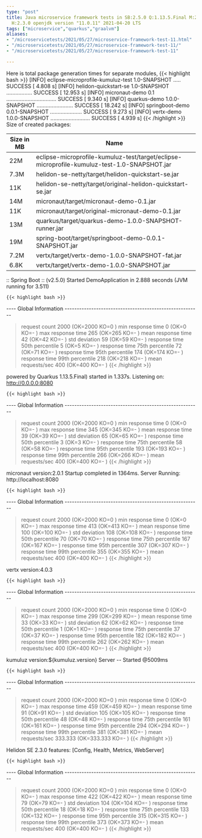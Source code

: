 ```yaml
---
type: "post"
title: Java microservice framework tests in SB:2.5.0 Q:1.13.5.Final M:2.5.4 V:4.0.3
  H:2.3.0 openjdk version "11.0.11" 2021-04-20 LTS
tags: ["microservice","quarkus","graalvm"]
aliases:
- "/microservicetests/2021/05/27/microservice-framework-test-11.html"
- "/microservicetests/2021/05/27/microservice-framework-test-11/"
- "/microservicetests/2021/05/27/microservice-framework-test-11"

---
```

 
Here is total package generation times for separate modules,
{{< highlight bash >}}
[INFO] eclipse-microprofile-kumuluz-test 1.0-SNAPSHOT ..... SUCCESS [  4.808 s]
[INFO] helidon-quickstart-se 1.0-SNAPSHOT ................. SUCCESS [ 12.953 s]
[INFO] micronaut-demo 0.1 ................................. SUCCESS [  9.340 s]
[INFO] quarkus-demo 1.0.0-SNAPSHOT ........................ SUCCESS [ 18.242 s]
[INFO] springboot-demo 0.0.1-SNAPSHOT ..................... SUCCESS [  9.273 s]
[INFO] vertx-demo 1.0.0-SNAPSHOT .......................... SUCCESS [  4.939 s]
{{< /highlight >}}
Size of created packages:

| Size in MB |  Name |
|------------|-------|
| 22M | eclipse-microprofile-kumuluz-test/target/eclipse-microprofile-kumuluz-test-1.0-SNAPSHOT.jar |
| 7.3M | helidon-se-netty/target/helidon-quickstart-se.jar |
| 11K | helidon-se-netty/target/original-helidon-quickstart-se.jar |
| 14M | micronaut/target/micronaut-demo-0.1.jar |
| 11K | micronaut/target/original-micronaut-demo-0.1.jar |
| 13M | quarkus/target/quarkus-demo-1.0.0-SNAPSHOT-runner.jar |
| 19M | spring-boot/target/springboot-demo-0.0.1-SNAPSHOT.jar |
| 7.2M | vertx/target/vertx-demo-1.0.0-SNAPSHOT-fat.jar |
| 6.8K | vertx/target/vertx-demo-1.0.0-SNAPSHOT.jar |


:: Spring Boot :: (v2.5.0) Started DemoApplication in 2.888 seconds (JVM running for 3.511)

    {{< highlight bash >}}
---- Global Information --------------------------------------------------------
> request count                                       2000 (OK=2000   KO=0     )
> min response time                                      0 (OK=0      KO=-     )
> max response time                                    265 (OK=265    KO=-     )
> mean response time                                    42 (OK=42     KO=-     )
> std deviation                                         59 (OK=59     KO=-     )
> response time 50th percentile                          5 (OK=5      KO=-     )
> response time 75th percentile                         72 (OK=71     KO=-     )
> response time 95th percentile                        174 (OK=174    KO=-     )
> response time 99th percentile                        218 (OK=218    KO=-     )
> mean requests/sec                                    400 (OK=400    KO=-     )
{{< /highlight >}}

powered by Quarkus 1.13.5.Final) started in 1.337s. Listening on: http://0.0.0.0:8080

    {{< highlight bash >}}
---- Global Information --------------------------------------------------------
> request count                                       2000 (OK=2000   KO=0     )
> min response time                                      0 (OK=0      KO=-     )
> max response time                                    345 (OK=345    KO=-     )
> mean response time                                    39 (OK=39     KO=-     )
> std deviation                                         65 (OK=65     KO=-     )
> response time 50th percentile                          3 (OK=3      KO=-     )
> response time 75th percentile                         58 (OK=58     KO=-     )
> response time 95th percentile                        193 (OK=193    KO=-     )
> response time 99th percentile                        266 (OK=266    KO=-     )
> mean requests/sec                                    400 (OK=400    KO=-     )
{{< /highlight >}}

micronaut version:2.0.1 Startup completed in 1364ms. Server Running: http://localhost:8080

    {{< highlight bash >}}
---- Global Information --------------------------------------------------------
> request count                                       2000 (OK=2000   KO=0     )
> min response time                                      0 (OK=0      KO=-     )
> max response time                                    413 (OK=413    KO=-     )
> mean response time                                   100 (OK=100    KO=-     )
> std deviation                                        108 (OK=108    KO=-     )
> response time 50th percentile                         70 (OK=70     KO=-     )
> response time 75th percentile                        167 (OK=167    KO=-     )
> response time 95th percentile                        307 (OK=307    KO=-     )
> response time 99th percentile                        355 (OK=355    KO=-     )
> mean requests/sec                                    400 (OK=400    KO=-     )
{{< /highlight >}}

vertx version:4.0.3

    {{< highlight bash >}}
---- Global Information --------------------------------------------------------
> request count                                       2000 (OK=2000   KO=0     )
> min response time                                      0 (OK=0      KO=-     )
> max response time                                    299 (OK=299    KO=-     )
> mean response time                                    33 (OK=33     KO=-     )
> std deviation                                         62 (OK=62     KO=-     )
> response time 50th percentile                          1 (OK=1      KO=-     )
> response time 75th percentile                         37 (OK=37     KO=-     )
> response time 95th percentile                        182 (OK=182    KO=-     )
> response time 99th percentile                        262 (OK=262    KO=-     )
> mean requests/sec                                    400 (OK=400    KO=-     )
{{< /highlight >}}

kumuluz version:${kumuluz.version} Server -- Started @5009ms

    {{< highlight bash >}}
---- Global Information --------------------------------------------------------
> request count                                       2000 (OK=2000   KO=0     )
> min response time                                      0 (OK=0      KO=-     )
> max response time                                    459 (OK=459    KO=-     )
> mean response time                                    91 (OK=91     KO=-     )
> std deviation                                        105 (OK=105    KO=-     )
> response time 50th percentile                         48 (OK=48     KO=-     )
> response time 75th percentile                        161 (OK=161    KO=-     )
> response time 95th percentile                        294 (OK=294    KO=-     )
> response time 99th percentile                        381 (OK=381    KO=-     )
> mean requests/sec                                333.333 (OK=333.333 KO=-     )
{{< /highlight >}}

Helidon SE 2.3.0 features: [Config, Health, Metrics, WebServer]

    {{< highlight bash >}}
---- Global Information --------------------------------------------------------
> request count                                       2000 (OK=2000   KO=0     )
> min response time                                      0 (OK=0      KO=-     )
> max response time                                    422 (OK=422    KO=-     )
> mean response time                                    79 (OK=79     KO=-     )
> std deviation                                        104 (OK=104    KO=-     )
> response time 50th percentile                         18 (OK=18     KO=-     )
> response time 75th percentile                        133 (OK=132    KO=-     )
> response time 95th percentile                        315 (OK=315    KO=-     )
> response time 99th percentile                        373 (OK=373    KO=-     )
> mean requests/sec                                    400 (OK=400    KO=-     )
{{< /highlight >}}
